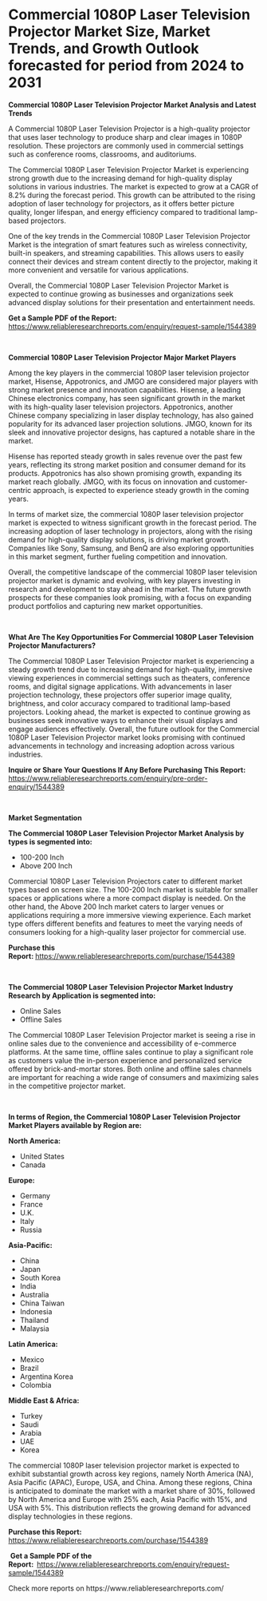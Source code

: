 <p><h1>Commercial 1080P Laser Television Projector Market Size, Market Trends, and Growth Outlook forecasted for period from 2024 to 2031</h1></p><p><strong>Commercial 1080P Laser Television Projector Market Analysis and Latest Trends</strong></p>
<p><p>A Commercial 1080P Laser Television Projector is a high-quality projector that uses laser technology to produce sharp and clear images in 1080P resolution. These projectors are commonly used in commercial settings such as conference rooms, classrooms, and auditoriums.</p><p>The Commercial 1080P Laser Television Projector Market is experiencing strong growth due to the increasing demand for high-quality display solutions in various industries. The market is expected to grow at a CAGR of 8.2% during the forecast period. This growth can be attributed to the rising adoption of laser technology for projectors, as it offers better picture quality, longer lifespan, and energy efficiency compared to traditional lamp-based projectors.</p><p>One of the key trends in the Commercial 1080P Laser Television Projector Market is the integration of smart features such as wireless connectivity, built-in speakers, and streaming capabilities. This allows users to easily connect their devices and stream content directly to the projector, making it more convenient and versatile for various applications.</p><p>Overall, the Commercial 1080P Laser Television Projector Market is expected to continue growing as businesses and organizations seek advanced display solutions for their presentation and entertainment needs.</p></p>
<p><strong>Get a Sample PDF of the Report:&nbsp;</strong> <a href="https://www.reliableresearchreports.com/enquiry/request-sample/1544389">https://www.reliableresearchreports.com/enquiry/request-sample/1544389</a></p>
<p>&nbsp;</p>
<p><strong>Commercial 1080P Laser Television Projector Major Market Players</strong></p>
<p><p>Among the key players in the commercial 1080P laser television projector market, Hisense, Appotronics, and JMGO are considered major players with strong market presence and innovation capabilities. Hisense, a leading Chinese electronics company, has seen significant growth in the market with its high-quality laser television projectors. Appotronics, another Chinese company specializing in laser display technology, has also gained popularity for its advanced laser projection solutions. JMGO, known for its sleek and innovative projector designs, has captured a notable share in the market.</p><p>Hisense has reported steady growth in sales revenue over the past few years, reflecting its strong market position and consumer demand for its products. Appotronics has also shown promising growth, expanding its market reach globally. JMGO, with its focus on innovation and customer-centric approach, is expected to experience steady growth in the coming years.</p><p>In terms of market size, the commercial 1080P laser television projector market is expected to witness significant growth in the forecast period. The increasing adoption of laser technology in projectors, along with the rising demand for high-quality display solutions, is driving market growth. Companies like Sony, Samsung, and BenQ are also exploring opportunities in this market segment, further fueling competition and innovation.</p><p>Overall, the competitive landscape of the commercial 1080P laser television projector market is dynamic and evolving, with key players investing in research and development to stay ahead in the market. The future growth prospects for these companies look promising, with a focus on expanding product portfolios and capturing new market opportunities.</p></p>
<p>&nbsp;</p>
<p><strong>What Are The Key Opportunities For Commercial 1080P Laser Television Projector Manufacturers?</strong></p>
<p><p>The Commercial 1080P Laser Television Projector market is experiencing a steady growth trend due to increasing demand for high-quality, immersive viewing experiences in commercial settings such as theaters, conference rooms, and digital signage applications. With advancements in laser projection technology, these projectors offer superior image quality, brightness, and color accuracy compared to traditional lamp-based projectors. Looking ahead, the market is expected to continue growing as businesses seek innovative ways to enhance their visual displays and engage audiences effectively. Overall, the future outlook for the Commercial 1080P Laser Television Projector market looks promising with continued advancements in technology and increasing adoption across various industries.</p></p>
<p><strong>Inquire or Share Your Questions If Any Before Purchasing This Report:</strong> <a href="https://www.reliableresearchreports.com/enquiry/pre-order-enquiry/1544389">https://www.reliableresearchreports.com/enquiry/pre-order-enquiry/1544389</a></p>
<p>&nbsp;</p>
<p><strong>Market Segmentation</strong></p>
<p><strong>The Commercial 1080P Laser Television Projector Market Analysis by types is segmented into:</strong></p>
<p><ul><li>100-200 Inch</li><li>Above 200 Inch</li></ul></p>
<p><p>Commercial 1080P Laser Television Projectors cater to different market types based on screen size. The 100-200 Inch market is suitable for smaller spaces or applications where a more compact display is needed. On the other hand, the Above 200 Inch market caters to larger venues or applications requiring a more immersive viewing experience. Each market type offers different benefits and features to meet the varying needs of consumers looking for a high-quality laser projector for commercial use.</p></p>
<p><strong>Purchase this Report:&nbsp;</strong><a href="https://www.reliableresearchreports.com/purchase/1544389">https://www.reliableresearchreports.com/purchase/1544389</a></p>
<p>&nbsp;</p>
<p><strong>The Commercial 1080P Laser Television Projector Market Industry Research by Application is segmented into:</strong></p>
<p><ul><li>Online Sales</li><li>Offline Sales</li></ul></p>
<p><p>The Commercial 1080P Laser Television Projector market is seeing a rise in online sales due to the convenience and accessibility of e-commerce platforms. At the same time, offline sales continue to play a significant role as customers value the in-person experience and personalized service offered by brick-and-mortar stores. Both online and offline sales channels are important for reaching a wide range of consumers and maximizing sales in the competitive projector market.</p></p>
<p>&nbsp;</p>
<p><strong>In terms of Region, the Commercial 1080P Laser Television Projector Market Players available by Region are:</strong></p>
<p>
    <p> <strong> North America: </strong>
        <ul>
            <li>United States</li>
            <li>Canada</li>
        </ul>
        </p> 
    <p> <strong> Europe: </strong>
        <ul>
            <li>Germany</li>
            <li>France</li>
            <li>U.K.</li>
            <li>Italy</li>
            <li>Russia</li>
        </ul>
        </p> 
    <p> <strong> Asia-Pacific: </strong>
        <ul>
            <li>China</li>
            <li>Japan</li>
            <li>South Korea</li>
            <li>India</li>
            <li>Australia</li>
            <li>China Taiwan</li>
            <li>Indonesia</li>
            <li>Thailand</li>
            <li>Malaysia</li>
        </ul>
        </p> 
    <p> <strong> Latin America: </strong>
        <ul>
            <li>Mexico</li>
            <li>Brazil</li>
            <li>Argentina Korea</li>
            <li>Colombia</li>
        </ul>
        </p> 
    <p> <strong> Middle East & Africa: </strong>
        <ul>
            <li>Turkey</li>
            <li>Saudi</li>
            <li>Arabia</li>
            <li>UAE</li>
            <li>Korea</li>
        </ul>
    </p>
    </p>
<p><p>The commercial 1080P laser television projector market is expected to exhibit substantial growth across key regions, namely North America (NA), Asia Pacific (APAC), Europe, USA, and China. Among these regions, China is anticipated to dominate the market with a market share of 30%, followed by North America and Europe with 25% each, Asia Pacific with 15%, and USA with 5%. This distribution reflects the growing demand for advanced display technologies in these regions.</p></p>
<p><strong>Purchase this Report: </strong><a href="https://www.reliableresearchreports.com/purchase/1544389">https://www.reliableresearchreports.com/purchase/1544389</a></p>
<p>&nbsp;<strong>Get a Sample PDF of the Report:&nbsp;&nbsp;</strong><a href="https://www.reliableresearchreports.com/enquiry/request-sample/1544389">https://www.reliableresearchreports.com/enquiry/request-sample/1544389</a></p>
<p><strong></strong></p>
<p>Check more reports on https://www.reliableresearchreports.com/</p>